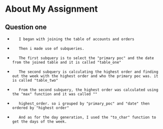 # About My Assignment
## Question one
-        I began with joining the table of accounts and orders
-        Then i made use of subqueries.
-        The first subquery is to select the "primary poc" and the date from the joined table and it is called "table_one"
-        The second subquery is calculating the highest order and finding out the week with the highest order and who the primary poc was. it is called "table_two"
-        From the second subquery, the highest order was calculated using the "max" function and it was called ""
-        highest_order. so i grouped by "primary_poc" and "date" then ordered by "highest order"
-        And as for the day generation, I used the "to_char" function to get the days of the week.
